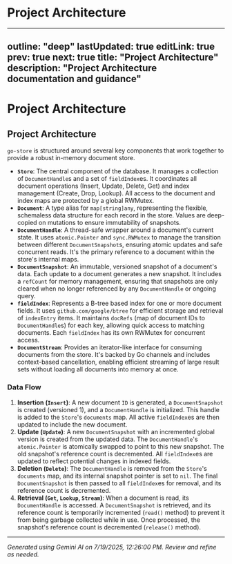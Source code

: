 # Project Architecture

---
outline: "deep"
lastUpdated: true
editLink: true
prev: true
next: true
title: "Project Architecture"
description: "Project Architecture documentation and guidance"
---
# Project Architecture

## Project Architecture

`go-store` is structured around several key components that work together to provide a robust in-memory document store.

*   **`Store`**: The central component of the database. It manages a collection of `DocumentHandle`s and a set of `fieldIndex`es. It coordinates all document operations (Insert, Update, Delete, Get) and index management (Create, Drop, Lookup). All access to the document and index maps are protected by a global RWMutex.
*   **`Document`**: A type alias for `map[string]any`, representing the flexible, schemaless data structure for each record in the store. Values are deep-copied on mutations to ensure immutability of snapshots.
*   **`DocumentHandle`**: A thread-safe wrapper around a document's current state. It uses `atomic.Pointer` and `sync.RWMutex` to manage the transition between different `DocumentSnapshot`s, ensuring atomic updates and safe concurrent reads. It's the primary reference to a document within the store's internal maps.
*   **`DocumentSnapshot`**: An immutable, versioned snapshot of a document's data. Each update to a document generates a new snapshot. It includes a `refCount` for memory management, ensuring that snapshots are only cleared when no longer referenced by any `DocumentHandle` or ongoing query.
*   **`fieldIndex`**: Represents a B-tree based index for one or more document fields. It uses `github.com/google/btree` for efficient storage and retrieval of `indexEntry` items. It maintains `docRefs` (map of document IDs to `DocumentHandle`s) for each key, allowing quick access to matching documents. Each `fieldIndex` has its own RWMutex for concurrent access.
*   **`DocumentStream`**: Provides an iterator-like interface for consuming documents from the store. It's backed by Go channels and includes context-based cancellation, enabling efficient streaming of large result sets without loading all documents into memory at once.

### Data Flow

1.  **Insertion (`Insert`)**: A new document `ID` is generated, a `DocumentSnapshot` is created (versioned 1), and a `DocumentHandle` is initialized. This handle is added to the `Store`'s `documents` map. All active `fieldIndex`es are then updated to include the new document.
2.  **Update (`Update`)**: A new `DocumentSnapshot` with an incremented global version is created from the updated data. The `DocumentHandle`'s `atomic.Pointer` is atomically swapped to point to this new snapshot. The old snapshot's reference count is decremented. All `fieldIndex`es are updated to reflect potential changes in indexed fields.
3.  **Deletion (`Delete`)**: The `DocumentHandle` is removed from the `Store`'s `documents` map, and its internal snapshot pointer is set to `nil`. The final `DocumentSnapshot` is then passed to all `fieldIndex`es for removal, and its reference count is decremented.
4.  **Retrieval (`Get`, `Lookup`, `Stream`)**: When a document is read, its `DocumentHandle` is accessed. A `DocumentSnapshot` is retrieved, and its reference count is temporarily incremented (`read()` method) to prevent it from being garbage collected while in use. Once processed, the snapshot's reference count is decremented (`release()` method).


---
*Generated using Gemini AI on 7/19/2025, 12:26:00 PM. Review and refine as needed.*